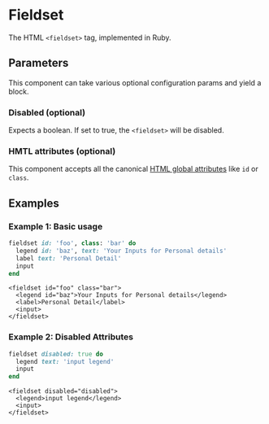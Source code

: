 # Fieldset

The HTML `<fieldset>` tag, implemented in Ruby.

## Parameters

This component can take various optional configuration params and yield a block.

### Disabled \(optional\)

Expects a boolean. If set to true, the `<fieldset>` will be disabled.

### HMTL attributes \(optional\)

This component accepts all the canonical [HTML global attributes](https://www.w3schools.com/tags/ref_standardattributes.asp) like `id` or `class`.

## Examples

### Example 1: Basic usage

```ruby
fieldset id: 'foo', class: 'bar' do
  legend id: 'baz', text: 'Your Inputs for Personal details'
  label text: 'Personal Detail'
  input
end
```

```markup
<fieldset id="foo" class="bar">
  <legend id="baz">Your Inputs for Personal details</legend>
  <label>Personal Detail</label>
  <input>
</fieldset>
```

### Example 2: Disabled Attributes

```ruby
fieldset disabled: true do
  legend text: 'input legend'
  input
end
```

```markup
<fieldset disabled="disabled">
  <legend>input legend</legend>
  <input>
</fieldset>
```


